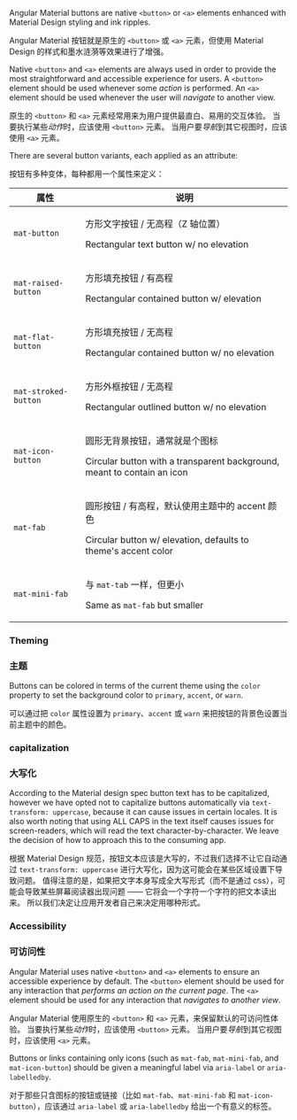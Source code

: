 Angular Material buttons are native `<button>` or `<a>` elements enhanced with Material Design
styling and ink ripples.

Angular Material 按钮就是原生的 `<button>` 或 `<a>` 元素，但使用 Material Design 的样式和墨水涟漪等效果进行了增强。

<!-- example(button-overview) -->

Native `<button>` and `<a>` elements are always used in order to provide the most straightforward
and accessible experience for users. A `<button>` element should be used whenever some _action_
is performed. An `<a>` element should be used whenever the user will _navigate_ to another view.

原生的 `<button>` 和 `<a>` 元素经常用来为用户提供最直白、易用的交互体验。
当要执行某些*动作*时，应该使用 `<button>` 元素。
当用户要*导航*到其它视图时，应该使用 `<a>` 元素。

There are several button variants, each applied as an attribute:

按钮有多种变体，每种都用一个属性来定义：

| 属性            | 说明                                                              |
|----------------------|--------------------------------------------------------------------------|
| `mat-button`         | <p translation-result>方形文字按钮 / 无高程（Z 轴位置）</p><p translation-origin="off">Rectangular text button w/ no elevation                                  </p>
| `mat-raised-button`  | <p translation-result>方形填充按钮 / 有高程</p><p translation-origin="off">Rectangular contained button w/ elevation                                </p>
| `mat-flat-button`    | <p translation-result>方形填充按钮 / 无高程</p><p translation-origin="off">Rectangular contained button w/ no elevation                             </p>
| `mat-stroked-button` | <p translation-result>方形外框按钮 / 无高程</p><p translation-origin="off">Rectangular outlined button w/ no elevation                              </p>
| `mat-icon-button`    | <p translation-result>圆形无背景按钮，通常就是个图标</p><p translation-origin="off">Circular button with a transparent background, meant to contain an icon  </p>
| `mat-fab`            | <p translation-result>圆形按钮 / 有高程，默认使用主题中的 accent 颜色</p><p translation-origin="off">Circular button w/ elevation, defaults to theme's accent color           </p>
| `mat-mini-fab`       | <p translation-result>与 `mat-tab` 一样，但更小</p><p translation-origin="off">Same as `mat-fab` but smaller                                            </p>


### Theming

### 主题

Buttons can be colored in terms of the current theme using the `color` property to set the
background color to `primary`, `accent`, or `warn`.

可以通过把 `color` 属性设置为 `primary`、`accent` 或 `warn` 来把按钮的背景色设置当前主题中的颜色。

### capitalization

### 大写化

According to the Material design spec button text has to be capitalized, however we have opted not
to capitalize buttons automatically via `text-transform: uppercase`, because it can cause issues in
certain locales. It is also worth noting that using ALL CAPS in the text itself causes issues for
screen-readers, which will read the text character-by-character. We leave the decision of how to
approach this to the consuming app.

根据 Material Design 规范，按钮文本应该是大写的，不过我们选择不让它自动通过 `text-transform: uppercase` 进行大写化，因为这可能会在某些区域设置下导致问题。
值得注意的是，如果把文字本身写成全大写形式（而不是通过 css），可能会导致某些屏幕阅读器出现问题 —— 它将会一个字符一个字符的把文本读出来。
所以我们决定让应用开发者自己来决定用哪种形式。

### Accessibility

### 可访问性

Angular Material uses native `<button>` and `<a>` elements to ensure an accessible experience by
default. The `<button>` element should be used for any interaction that _performs an action on the
current page_. The `<a>` element should be used for any interaction that _navigates to another
view_.

Angular Material 使用原生的 `<button>` 和 `<a>` 元素，来保留默认的可访问性体验。
当要执行某些*动作*时，应该使用 `<button>` 元素。
当用户要*导航*到其它视图时，应该使用 `<a>` 元素。

Buttons or links containing only icons (such as `mat-fab`, `mat-mini-fab`, and `mat-icon-button`)
should be given a meaningful label via `aria-label` or `aria-labelledby`.

对于那些只含图标的按钮或链接（比如 `mat-fab`、`mat-mini-fab` 和 `mat-icon-button`），应该通过 `aria-label` 或 `aria-labelledby` 给出一个有意义的标签。
